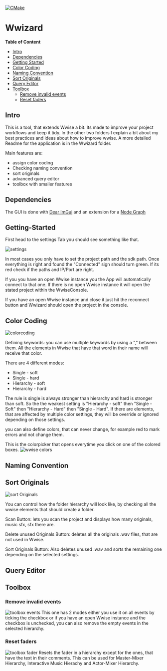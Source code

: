 [![CMake](https://github.com/Yohavier/Wwizard/actions/workflows/cmake.yml/badge.svg?branch=main)](https://github.com/Yohavier/Wwizard/actions/workflows/cmake.yml)
# Wwizard

**Table of Content**
 - [Intro](#intro)
 - [Dependencies](#dependencies)
 - [Getting Started](#getting-started)
 - [Color Coding](#color-coding)
 - [Naming Convention](#naming-convention)
 - [Sort Originals](#sort-originals)
 - [Query Editor](#query-editor)
 - [Toolbox](#toolbox)
    - [Remove invalid events](#remove-invalid-events)
    - [Reset faders](#reset-faders)

## Intro
This is a tool, that extends Wwise a bit. Its made to improve your project workflows and keep it tidy. 
In the other two folders I explain a bit about my best practices and ideas about how to improve wwise. 
A more detailed Readme for the application is in the Wwizard folder.

Main features are:
  - assign color coding 
  - Checking naming convention
  - sort originals
  - advanced query editor
  - toolbox with smaller features

## Dependencies
The GUI is done with [Dear ImGui](https://github.com/ocornut/imgui) and an extension for a [Node Graph](https://github.com/rokups/ImNodes)

## Getting-Started
First head to the settings Tab you should see something like that. 

![settings](https://user-images.githubusercontent.com/40822700/172848545-e164232e-37fe-4719-9c51-57c30f0d926b.PNG)

In most cases you only have to set the project path and the sdk path. Once everything is right and found the "Connected" sign should turn green. If its red check if the paths and IP/Port are right.

If you you have an open Wwise instance you the App will automatically connect to that one. If there is no open Wwise instance it will open the stated project within the WwiseConsole.

If you have an open Wwise instance and close it just hit the reconnect button and Wwizard should open the project in the console.

## Color Coding
![colorcoding](https://user-images.githubusercontent.com/40822700/172857013-7f4e1378-d32a-4b8e-b418-380ebb164bd0.PNG)

Defining keywords: you can use multiple keywords by using a "," between them. All the elements in Wwise that have that word in their name will receive that color. 

There are 4 different modes:
  - Single - soft
  - Single - hard
  - Hierarchy - soft
  - Hierarchy - hard 

The rule is single is always stronger than hierarchy and hard is stronger than soft. So the the weakest setting is "Hierarchy - soft" then "Single - Soft" then "Hierarchy - Hard" then "Single - Hard". If there are elements, that are affected by multiple color settings, they will be override or ignored depending on those settings.

you can also define colors, that can never change, for example red to mark errors and not change them.

This is the colorpicker that opens everytime you click on one of the colored boxes.
![wwise colors](https://user-images.githubusercontent.com/40822700/172857025-8594a42e-662f-4f18-bb2b-a6c332bf201f.PNG)

## Naming Convention

## Sort Originals
![sort Originals](https://user-images.githubusercontent.com/40822700/172855032-ceb77347-b72a-4304-a48f-02e7c08278c0.PNG)

You can control how the folder hierarchy will look like, by checking all the wwise elements that should create a folder. 

Scan Button: lets you scan the project and displays how many originals, music sfx, sfx there are. 

Delete unused Originals Button: deletes all the originals .wav files, that are not used in Wwise.

Sort Originals Button: Also deletes unused .wav and sorts the remaining one depending on the selected settings.

## Query Editor

## Toolbox
### Remove invalid events
![toolbox events](https://user-images.githubusercontent.com/40822700/172851032-e3de799e-1a79-408f-b92b-95536e505f2d.PNG)
This one has 2 modes either you use it on all events by ticking the checkbox or if you have an open Wwise instance and the checkbox is unchecked, you can also remove the empty events in the selected hierarchy.

### Reset faders
![toolbox fader](https://user-images.githubusercontent.com/40822700/172851047-c6e23df9-214a-4195-8bb4-05298748394c.PNG)
Resets the fader in a hierarchy except for the ones, that have the text in their comments.
This can be used for Master-Mixer Hierarchy, Interactive Music Hierachy and Actor-Mixer Hierarchy.
